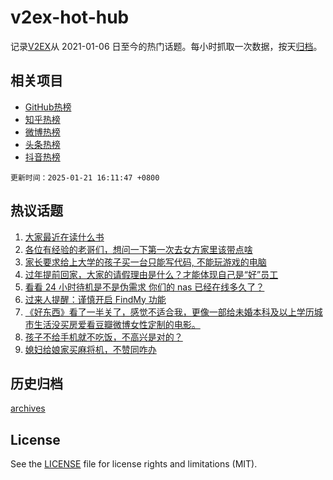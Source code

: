 # v2ex-hot-hub

 记录[V2EX](https://www.v2ex.com/)从 2021-01-06 日至今的热门话题。每小时抓取一次数据，按天[归档](archives)。
 
 ## 相关项目

- [GitHub热榜](https://github.com/snaildev/github-hot-hub)
- [知乎热榜](https://github.com/snaildev/zhihu-hot-hub)
- [微博热榜](https://github.com/snaildev/weibo-hot-hub)
- [头条热榜](https://github.com/snaildev/toutiao-hot-hub)
- [抖音热榜](https://github.com/snaildev/douyin-hot-hub)


 `更新时间：2025-01-21 16:11:47 +0800`

## 热议话题

1. [大家最近在读什么书](https://www.v2ex.com/t/1106658)
1. [各位有经验的老哥们，想问一下第一次去女方家里该带点啥](https://www.v2ex.com/t/1106655)
1. [家长要求给上大学的孩子买一台只能写代码, 不能玩游戏的电脑](https://www.v2ex.com/t/1106683)
1. [过年提前回家，大家的请假理由是什么？才能体现自己是“好”员工](https://www.v2ex.com/t/1106689)
1. [看看 24 小时待机是不是伪需求 你们的 nas 已经在线多久了？](https://www.v2ex.com/t/1106750)
1. [过来人提醒：谨慎开启 FindMy 功能](https://www.v2ex.com/t/1106545)
1. [《好东西》看了一半关了，感觉不适合我，更像一部给未婚本科及以上学历城市生活没买房爱看豆瓣微博女性定制的电影。](https://www.v2ex.com/t/1106585)
1. [孩子不给手机就不吃饭，不高兴是对的？](https://www.v2ex.com/t/1106695)
1. [媳妇给娘家买麻将机，不赞同咋办](https://www.v2ex.com/t/1106558)

## 历史归档

[archives](archives)

## License

See the [LICENSE](LICENSE) file for license rights and limitations (MIT).
